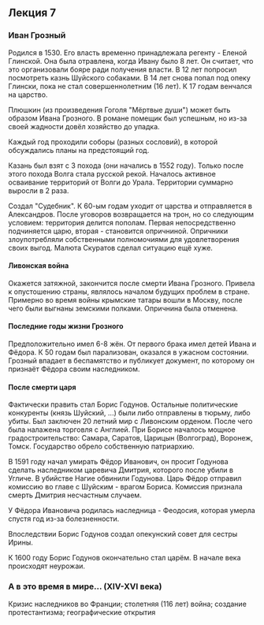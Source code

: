 ## Лекция 7

### Иван Грозный

Родился в 1530. Его власть временно принадлежала регенту - Еленой Глинской. Она была отравлена,
когда Ивану было 8 лет. Он считает, что это организовали бояре ради получения власти. В 12 лет
попросил посмотреть казнь Шуйского собаками. В 14 лет снова попал под опеку Глински, пока не стал
совершеннолетним (16 лет). К 17 годам венчался на царство.

Плюшкин (из произведения Гоголя "Мёртвые души") может быть образом Ивана Грозного. В романе помещик
был успешным, но из-за своей жадности довёл хозяйство до упадка.

Каждый год проходили соборы (разных сословий), в которой обсуждались планы на предстоящий год.

Казань был взят с 3 похода (они начались в 1552 году). Только после этого похода Волга стала русской
рекой. Началось активное осваивание территорий от Волги до Урала. Территории суммарно выросли в 2
раза.

Создал "Судебник". К 60-ым годам уходит от царства и отправляется в Александров. После уговоров
возвращается на трон, но со следующим условием: территория делится пополам. Первая непосредственно
подчиняется царю, вторая - становится опричниной. Опричники злоупотребляли собственными полномочиями
для удовлетворения своих выгод. Малюта Скуратов сделал ситуацию ещё хуже.

#### Ливонская война

Окажется затяжной, закончится после смерти Ивана Грозного. Привела к опустошению страны, являлось
началом будущих проблем в стране. Примерно во время войны крымские татары вошли в Москву, после чего
были выгнаны земскими полками. Опричнина была отменена.

#### Последние годы жизни Грозного

Предположительно имел 6-8 жён. От первого брака имел детей Ивана и Фёдора. К 50 годам был
парализован, оказался в ужасном состоянии. Грозный впадает в беспамятство и публикует документ, по
которому он признаёт Фёдора своим наследником.

#### После смерти царя

Фактически править стал Борис Годунов. Остальные политические конкуренты (князь Шуйский, ...) были
либо отправлены в тюрьму, либо убиты. Был заключен 20 летний мир с Ливонским орденом. После чего
была налажена торговля с Англией. При Борисе началось мощное градостроительство: Самара, Саратов,
Царицын (Волгоград), Воронеж, Томск. Государство обрело собственную патриархию.

В 1591 году начал умирать Фёдор Иванович, он просит Годунова сделать наследником царевича Дмитрия,
которого после убили в Угличе. В убийстве Нагие обвинили Годунова. Царь Фёдор отправил комиссию во
главе с Шуйским - врагом Бориса. Комиссия признала смерть Дмитрия несчастным случаем.

У Фёдора Ивановича родилась наследница - Феодосия, которая умерла спустя год из-за болезненности.

Впоследствии Борис Годунов создал опекунский совет для сестры Ирины.

К 1600 году Борис Годунов окончательно стал царём. В начале века происходят неурожаи.

### А в это время в мире... (XIV-XVI века)

Кризис наследников во Франции; столетняя (116 лет) война; создание протестантизма; географические
открытия
